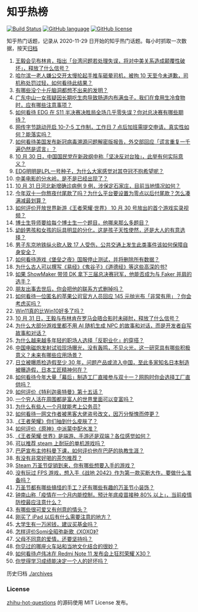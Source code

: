 # 知乎热榜
[![Build Status](https://github.com/ToWeLong/zhihu-hot-questions/workflows/CI/badge.svg)](https://github.com/ToWeLong/zhihu-hot-questions/actions)
[![GitHub language](https://img.shields.io/badge/language-golang-orange.svg)](https://golang.org/)
[![GitHub license](https://img.shields.io/github/license/ToWeLong/zhihu-hot-questions)](https://github.com/ToWeLong/zhihu-hot-questions/blob/main/LICENSE)

知乎热门话题，记录从 2020-11-29 日开始的知乎热门话题。每小时抓取一次数据，按天[归档](./archives)

<!-- BEGIN -->

1. [王毅会见布林肯，指出「台湾问题若处理失误，将对中美关系造成颠覆性破坏」，释放了什么信号？](https://www.zhihu.com/question/495712448)
1. [哈尔滨一老人嫌公交开太慢抡起手推车砸晕司机，被拘 10 天至今未道歉，司机称处罚过轻，如何看待此结果？](https://www.zhihu.com/question/494812262)
1. [有哪些没个十斤脑洞都想不出来的发明？](https://www.zhihu.com/question/494965064)
1. [广东中山一女孩疑因长期吃生肉导致肠道内布满虫子，我们在食用生冷食物时，应有哪些注意事项？](https://www.zhihu.com/question/495420154)
1. [如何看待 EDG 在 S11 半决赛决胜局全场几乎零失误？你对总决赛有哪些期待？](https://www.zhihu.com/question/495771785)
1. [网传字节跳动开启 10-7-5 工作制，工作日 7 点后加班需提交申请，真实性如何？能落实吗？](https://www.zhihu.com/question/495780080)
1. [如何看待美国发布新冠病毒溯源问题解密版报告，外交部回应「谎言重复一千遍仍然是谎言」？](https://www.zhihu.com/question/495671242)
1. [10 月 30 日，中国国民党在新政纲中称「坚决反对台独」，此举有何实际意义？](https://www.zhihu.com/question/495704605)
1. [EDG明明是LPL一号种子，为什么大家感觉对其夺冠不抱希望呢？](https://www.zhihu.com/question/494713768)
1. [中美电影的分水岭，是不是已经出现了？](https://www.zhihu.com/question/494196396)
1. [10 月 31 日河北新增确诊病例 9 例，涉保定石家庄，目前当地情况如何？](https://www.zhihu.com/question/495787689)
1. [今年双十一你熬夜付尾款了吗？为什么平台要设置为零点以后付尾款？怎么凑满减最划算？](https://www.zhihu.com/question/495775168)
1. [如何评价开放世界新游《王者荣耀·世界》 10 月 30 号放出的首个游戏实录视频？](https://www.zhihu.com/question/495608837)
1. [博士生导师要给每个博士生一个题目，他哪来那么多题目？](https://www.zhihu.com/question/495276712)
1. [幼龄男孩和女孩的玩具明显的分化，这是孩子天性使然，还是大人的有意选择？](https://www.zhihu.com/question/25157309)
1. [男子东京地铁纵火砍人致 17 人受伤，公共交通上发生此类事件该如何保障自身安全？](https://www.zhihu.com/question/495802899)
1. [如何看待游戏《堡垒之夜》国服停止测试，并将删除所有数据？](https://www.zhihu.com/question/495677822)
1. [为什么古人可以撰写《易经》《鬼谷子》《道德经》等这些高深的书?](https://www.zhihu.com/question/478853958)
1. [如果 ShowMaker 带领 DK 拿下三届总决赛冠军，他能否成为与 Faker 并肩的选手？](https://www.zhihu.com/question/493723741)
1. [朋友出事去世后，你会把他的联系方式删掉吗？](https://www.zhihu.com/question/60169997)
1. [如何看待一位匿名的苹果公司官方人员回应 145 元抛光布「非常有用」？你会考虑买吗？](https://www.zhihu.com/question/495497090)
1. [Win11真的比Win10好多了吗？](https://www.zhihu.com/question/490844524)
1. [10 月 31 日，王毅与布林肯在罗马会晤合影时未碰肘，释放了什么信号？](https://www.zhihu.com/question/495717024)
1. [为什么大部分游戏里都不用 AI 随机生成 NPC 的故事和对话，而是开发者自写故事和对话？](https://www.zhihu.com/question/495636333)
1. [为什么越来越多年轻的职场人选择「反职业化」的穿搭？](https://www.zhihu.com/question/495293017)
1. [中国电磁炮发射试验现场曝光，没有轰鸣，不见火光，这一研究具有哪些积极意义？未来有哪些应用场景？](https://www.zhihu.com/question/495833556)
1. [日立被曝质检造假至少 30 年，问题产品或流入中国，至此多家知名日本制造被曝造假，日本工匠精神何在？](https://www.zhihu.com/question/495200013)
1. [如何看待今年大量「幕后」制造工厂直接参与双十一？网购时你会选择工厂直供吗？](https://www.zhihu.com/question/495360409)
1. [如何评价《特利迦奥特曼》第十五话？](https://www.zhihu.com/question/495349810)
1. [一个穷人活在周围都是富人的世界里面可以变富吗？](https://www.zhihu.com/question/494543455)
1. [为什么有些人一个月就能考上公务员?](https://www.zhihu.com/question/484281452)
1. [如何看待一网文作者被黑客大佬盗号改文，因万分惭愧而停更？](https://www.zhihu.com/question/495765417)
1. [《王者荣耀》你们抽到什么皮肤了？](https://www.zhihu.com/question/495410024)
1. [如何评价《原神》中派蒙中配水准？](https://www.zhihu.com/question/421188039)
1. [《王者荣耀·世界》是端游、手游还是双端？各位感觉如何？](https://www.zhihu.com/question/495605323)
1. [可以推荐 steam 上耐玩的单机游戏吗？](https://www.zhihu.com/question/385410795)
1. [巴萨宣布主帅科曼下课，如何评价他在巴萨的执教生涯？](https://www.zhihu.com/question/494998138)
1. [有没有非常好喝的茶包推荐？](https://www.zhihu.com/question/466641232)
1. [Steam 万圣节促销到来，你有哪些想要入手的游戏？](https://www.zhihu.com/question/494565766)
1. [没有玩过 FPS 游戏，想入手《战地 2042》作为第一款买断大作，要做什么准备吗？](https://www.zhihu.com/question/492108645)
1. [万圣节都有哪些搞怪的手工？还有哪些有趣的万圣节小装饰？](https://www.zhihu.com/question/51836038)
1. [钟南山称「疫情在一个月内能控制，预计年底疫苗接种 80% 以上」，当前疫情防控最应注意什么？](https://www.zhihu.com/question/495465390)
1. [有哪些很可爱又有创意的情头？](https://www.zhihu.com/question/282048216)
1. [刚买了 iPad 以后有什么需要注意的地方？](https://www.zhihu.com/question/373784504)
1. [大学生有一万闲钱，建议买基金吗？](https://www.zhihu.com/question/462095894)
1. [怎样评价Somi全昭弥新歌《XOXO》?](https://www.zhihu.com/question/495356685)
1. [父母不同意的爱情，还要坚持吗？](https://www.zhihu.com/question/486257233)
1. [你见过的哪座火车站和当地文化结合的很妙？](https://www.zhihu.com/question/495299225)
1. [如何看待卢伟冰在 Redmi Note 11 发布会上狂怼荣耀 X30？](https://www.zhihu.com/question/495168422)
1. [你觉得学习成绩能决定一个人的好坏吗？](https://www.zhihu.com/question/495198359)

<!-- END -->

历史归档 [./archives](./archives)


### License
[zhihu-hot-questions](https://github.com/towelong/zhihu-hot-questions) 的源码使用 MIT License 发布。